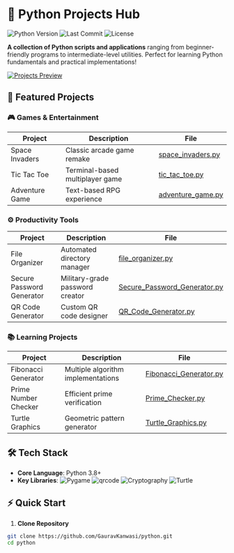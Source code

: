 # 🐍 Python Projects Hub

![Python Version](![image](https://github.com/user-attachments/assets/cf731706-2cd8-4acd-a751-9531bde80ebb)
)
![Last Commit](https://img.shields.io/github/last-commit/GauravKanwasi/python)
![License](https://img.shields.io/badge/License-MIT-success)

**A collection of Python scripts and applications** ranging from beginner-friendly programs to intermediate-level utilities. Perfect for learning Python fundamentals and practical implementations!

[![Projects Preview](https://via.placeholder.com/800x400.png?text=Python+Projects+Showcase)](https://github.com/GauravKanwasi/python/tree/main)

## 🚀 Featured Projects

### 🎮 Games & Entertainment
| Project | Description | File |
|---------|-------------|------|
| Space Invaders | Classic arcade game remake | [space_invaders.py](https://github.com/GauravKanwasi/python/blob/main/space%20invaders.py) |
| Tic Tac Toe | Terminal-based multiplayer game | [tic_tac_toe.py](https://github.com/GauravKanwasi/python/blob/main/tic%20tac%20toe.py) |
| Adventure Game | Text-based RPG experience | [adventure_game.py](https://github.com/GauravKanwasi/python/blob/main/adventure%20game.py) |

### ⚙️ Productivity Tools
| Project | Description | File |
|---------|-------------|------|
| File Organizer | Automated directory manager | [file_organizer.py](https://github.com/GauravKanwasi/python/blob/main/file%20organizer.py) |
| Secure Password Generator | Military-grade password creator | [Secure_Password_Generator.py](https://github.com/GauravKanwasi/python/blob/main/Secure%20Password%20Generator.py) |
| QR Code Generator | Custom QR code designer | [QR_Code_Generator.py](https://github.com/GauravKanwasi/python/blob/main/QR%20Code%20Generator.py) |

### 📚 Learning Projects
| Project | Description | File |
|---------|-------------|------|
| Fibonacci Generator | Multiple algorithm implementations | [Fibonacci_Generator.py](https://github.com/GauravKanwasi/python/blob/main/Fibonacci%20Sequence%20Generator.py) |
| Prime Number Checker | Efficient prime verification | [Prime_Checker.py](https://github.com/GauravKanwasi/python/blob/main/Prime%20Number%20Checker.py) |
| Turtle Graphics | Geometric pattern generator | [Turtle_Graphics.py](https://github.com/GauravKanwasi/python/blob/main/Turtle%20Graphics.py) |

## 🛠️ Tech Stack
- **Core Language**: Python 3.8+
- **Key Libraries**: 
  ![Pygame](https://img.shields.io/badge/-Pygame-black)
  ![qrcode](https://img.shields.io/badge/-qrcode-blue)
  ![Cryptography](https://img.shields.io/badge/-Cryptography-brightgreen)
  ![Turtle](https://img.shields.io/badge/-TurtleGraphics-lightblue)

## ⚡ Quick Start

1. **Clone Repository**
```bash
git clone https://github.com/GauravKanwasi/python.git
cd python
